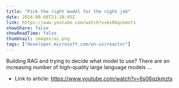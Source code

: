 ```yaml
---
title: "Pick the right model for the right job"
date: 2024-08-08T21:18:45Z
link: https://www.youtube.com/watch?v=6s06qzkmzts
showShare: false
showReadTime: false
thumbnail: images/ai.png
tags: ["developer.microsoft.com/en-us/reactor"]
---
```

Building RAG and trying to decide what model to use? There are an increasing number of high-quality large language models ...

- Link to article: https://www.youtube.com/watch?v=6s06qzkmzts